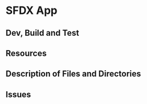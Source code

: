 # SFDX App

## Dev, Build and Test

## Resources

## Description of Files and Directories

## Issues
#
